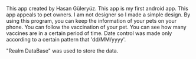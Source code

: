 This app created by Hasan Güleryüz.
This app is my first android app. 
This app appeals to pet owners.
I am not designer so I made a simple design. 
By using this program, you can keep the information of your pets on your phone. 
You can follow the vaccination of your pet.
You can see how many vaccines are in a certain period of time. 
Date control was made only according to a certain pattern that 'dd/MM/yyyy'.

"Realm DataBase" was used to store the data.
